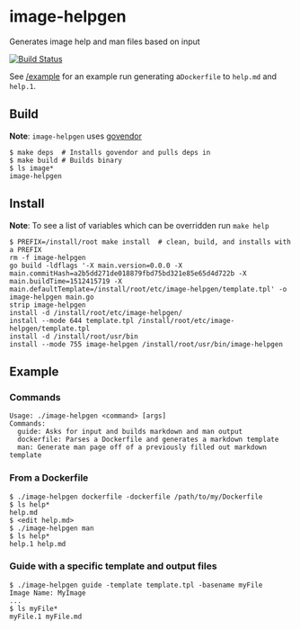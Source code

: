 # image-helpgen

Generates image help and man files based on input

[![Build Status](https://travis-ci.org/ashcrow/image-helpgen.svg)](https://travis-ci.org/ashcrow/image-helpgen/)

See [/example](/example) for an example run generating a``Dockerfile`` to ``help.md`` and ``help.1``.

## Build
**Note**: ``image-helpgen`` uses [govendor](https://github.com/kardianos/govendor)

```
$ make deps  # Installs govendor and pulls deps in
$ make build # Builds binary
$ ls image*
image-helpgen
```

## Install
**Note**: To see a list of variables which can be overridden run ```make help```

```
$ PREFIX=/install/root make install  # clean, build, and installs with a PREFIX
rm -f image-helpgen
go build -ldflags '-X main.version=0.0.0 -X main.commitHash=a2b5dd271de018879fbd75bd321e85e65d4d722b -X main.buildTime=1512415719 -X main.defaultTemplate=/install/root/etc/image-helpgen/template.tpl' -o image-helpgen main.go
strip image-helpgen
install -d /install/root/etc/image-helpgen/
install --mode 644 template.tpl /install/root/etc/image-helpgen/template.tpl
install -d /install/root/usr/bin
install --mode 755 image-helpgen /install/root/usr/bin/image-helpgen
```

## Example

### Commands
```
Usage: ./image-helpgen <command> [args]
Commands:
  guide: Asks for input and builds markdown and man output
  dockerfile: Parses a Dockerfile and generates a markdown template
  man: Generate man page off of a previously filled out markdown template
```

### From a Dockerfile
```
$ ./image-helpgen dockerfile -dockerfile /path/to/my/Dockerfile
$ ls help*
help.md
$ <edit help.md>
$ ./image-helpgen man
$ ls help*
help.1 help.md
```

### Guide with a specific template and output files
```
$ ./image-helpgen guide -template template.tpl -basename myFile
Image Name: MyImage
...
$ ls myFile*
myFile.1 myFile.md
```
